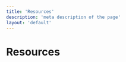 ```yaml
---
title: 'Resources'
description: 'meta description of the page'
layout: 'default'
---
```


# Resources